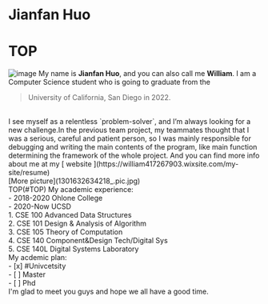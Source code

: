 # Jianfan Huo
# TOP
![image](https://static.wixstatic.com/media/a6e773_cc10bca9dfea439fa4dd3173e2bacb1a~mv2.jpeg/v1/fill/w_656,h_656,al_c,q_85,usm_0.66_1.00_0.01/WechatIMG117.webp)
My name is **Jianfan Huo**, and you can also call me **William**. I am a Computer Science student who is going to graduate from the 
> University of California, San Diego in 2022.
<br/>
I see myself as a relentless `problem-solver`, and I’m always looking for a new challenge.In the previous team project, my teammates thought that I was a serious, careful and patient person, so I was mainly responsible for debugging and writing the main contents of the program, like main function determining the framework of the whole project.<br\> And you can find more info about me at my 
 [ website ](https://william417267903.wixsite.com/my-site/resume)
 <br/>
 [More picture](1301632634218_.pic.jpg) 
<br/>
 TOP(#TOP)
My academic experience:<br/>
- 2018-2020 Ohlone College <br/>
- 2020-Now UCSD <br/>
1. CSE 100 Advanced Data Structures <br/>
2. CSE 101 Design & Analysis of Algorithm <br/>
3. CSE 105 Theory of Computation <br/>
4. CSE 140 Component&Design Tech/Digital Sys <br/>
5. CSE 140L Digital Systems Laboratory <br/>
My acdemic plan: <br/>
- [x] #Univcetsity <br/>
- [ ] Master <br/>
- [ ] Phd <br/>
I'm glad to meet you guys and hope we all have a good time. 
